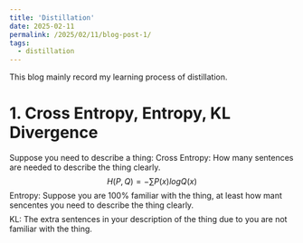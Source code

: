 ```yaml
---
title: 'Distillation'
date: 2025-02-11
permalink: /2025/02/11/blog-post-1/
tags:
  - distillation
---
```


This blog mainly record my learning process of distillation.

# 1. Cross Entropy,  Entropy,  KL Divergence 
Suppose you need to describe a thing:
Cross Entropy: How many sentences are needed to describe the thing clearly.  $$H(P, Q) = - \sum{P(x) log Q(x)}$$
Entropy: Suppose you are 100% familiar with the thing, at least how mant sencentes you need to describe the thing clearly. $$$$
KL: The extra sentences in your description of the thing due to you are not familiar with the thing. $$$$
